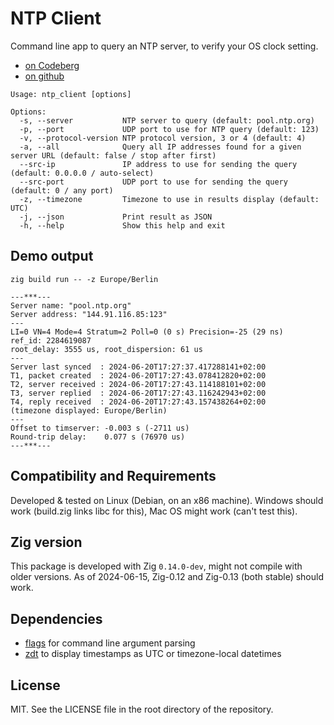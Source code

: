<!-- -*- coding: utf-8 -*- -->

# NTP Client

Command line app to query an NTP server, to verify your OS clock setting.

- [on Codeberg](https://codeberg.org/FObersteiner/ntp_client)
- [on github](https://github.com/FObersteiner/ntp-client)

```text
Usage: ntp_client [options]

Options:
  -s, --server           NTP server to query (default: pool.ntp.org)
  -p, --port             UDP port to use for NTP query (default: 123)
  -v, --protocol-version NTP protocol version, 3 or 4 (default: 4)
  -a, --all              Query all IP addresses found for a given server URL (default: false / stop after first)
  --src-ip               IP address to use for sending the query (default: 0.0.0.0 / auto-select)
  --src-port             UDP port to use for sending the query (default: 0 / any port)
  -z, --timezone         Timezone to use in results display (default: UTC)
  -j, --json             Print result as JSON
  -h, --help             Show this help and exit
```

## Demo output

```shell
zig build run -- -z Europe/Berlin
```

```text
---***---
Server name: "pool.ntp.org"
Server address: "144.91.116.85:123"
---
LI=0 VN=4 Mode=4 Stratum=2 Poll=0 (0 s) Precision=-25 (29 ns)
ref_id: 2284619087
root_delay: 3555 us, root_dispersion: 61 us
---
Server last synced  : 2024-06-20T17:27:37.417288141+02:00
T1, packet created  : 2024-06-20T17:27:43.078412820+02:00
T2, server received : 2024-06-20T17:27:43.114188101+02:00
T3, server replied  : 2024-06-20T17:27:43.116242943+02:00
T4, reply received  : 2024-06-20T17:27:43.157438264+02:00
(timezone displayed: Europe/Berlin)
---
Offset to timserver: -0.003 s (-2711 us)
Round-trip delay:    0.077 s (76970 us)
---***---
```

## Compatibility and Requirements

Developed & tested on Linux (Debian, on an x86 machine). Windows should work (build.zig links libc for this), Mac OS might work (can't test this).

## Zig version

This package is developed with Zig `0.14.0-dev`, might not compile with older versions. As of 2024-06-15, Zig-0.12 and Zig-0.13 (both stable) should work.

## Dependencies

- [flags](https://github.com/n0s4/flags) for command line argument parsing
- [zdt](https://codeberg.org/FObersteiner/zdt) to display timestamps as UTC or timezone-local datetimes

## License

MIT. See the LICENSE file in the root directory of the repository.
